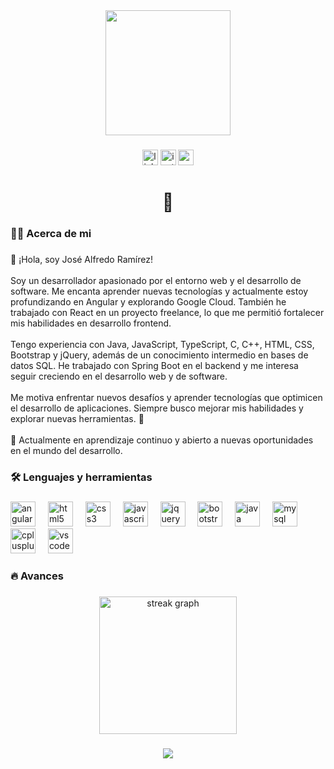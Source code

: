 <div align="center">
  <img height="200" src="https://avatars.githubusercontent.com/u/138156582?s=400&u=2ae4613fdbacf908417d56abae0b41cbd804114c&v=4"  />
</div>

###

<div align="center">
  <img src="https://img.shields.io/static/v1?message=LinkedIn&logo=linkedin&label=&color=0077B5&logoColor=white&labelColor=&style=for-the-badge" height="25" alt="linkedin logo"  />
  <img src="https://img.shields.io/static/v1?message=Instagram&logo=instagram&label=&color=E4405F&logoColor=white&labelColor=&style=for-the-badge" height="25" alt="instagram logo"  />
  <img src="https://img.shields.io/static/v1?message=Gmail&logo=gmail&label=&color=D14836&logoColor=white&labelColor=&style=for-the-badge" height="25" alt="gmail logo"  />
</div>

###

<h1 align="center">👋</h1>

###

<h3 align="left">👩‍💻  Acerca de mi</h3>

###

<p align="left">👋 ¡Hola, soy José Alfredo Ramírez!<br><br>Soy un desarrollador apasionado por el entorno web y el desarrollo de software. Me encanta aprender nuevas tecnologías y actualmente estoy profundizando en Angular y explorando Google Cloud. También he trabajado con React en un proyecto freelance, lo que me permitió fortalecer mis habilidades en desarrollo frontend.<br><br>Tengo experiencia con Java, JavaScript, TypeScript, C, C++, HTML, CSS, Bootstrap y jQuery, además de un conocimiento intermedio en bases de datos SQL. He trabajado con Spring Boot en el backend y me interesa seguir creciendo en el desarrollo web y de software.<br><br>Me motiva enfrentar nuevos desafíos y aprender tecnologías que optimicen el desarrollo de aplicaciones. Siempre busco mejorar mis habilidades y explorar nuevas herramientas. 🚀<br><br>📌 Actualmente en aprendizaje continuo y abierto a nuevas oportunidades en el mundo del desarrollo.</p>

###

<h3 align="left">🛠 Lenguajes y herramientas</h3>

###

<div align="left">
  <img src="https://cdn.jsdelivr.net/gh/devicons/devicon/icons/angularjs/angularjs-original.svg" height="40" alt="angularjs logo"  />
  <img width="12" />
  <img src="https://cdn.jsdelivr.net/gh/devicons/devicon/icons/html5/html5-original.svg" height="40" alt="html5 logo"  />
  <img width="12" />
  <img src="https://cdn.jsdelivr.net/gh/devicons/devicon/icons/css3/css3-original.svg" height="40" alt="css3 logo"  />
  <img width="12" />
  <img src="https://cdn.jsdelivr.net/gh/devicons/devicon/icons/javascript/javascript-original.svg" height="40" alt="javascript logo"  />
  <img width="12" />
  <img src="https://cdn.jsdelivr.net/gh/devicons/devicon/icons/jquery/jquery-original.svg" height="40" alt="jquery logo"  />
  <img width="12" />
  <img src="https://cdn.jsdelivr.net/gh/devicons/devicon/icons/bootstrap/bootstrap-original.svg" height="40" alt="bootstrap logo"  />
  <img width="12" />
  <img src="https://cdn.jsdelivr.net/gh/devicons/devicon/icons/java/java-original.svg" height="40" alt="java logo"  />
  <img width="12" />
  <img src="https://cdn.jsdelivr.net/gh/devicons/devicon/icons/mysql/mysql-original.svg" height="40" alt="mysql logo"  />
  <img width="12" />
  <img src="https://cdn.jsdelivr.net/gh/devicons/devicon/icons/cplusplus/cplusplus-original.svg" height="40" alt="cplusplus logo"  />
  <img width="12" />
  <img src="https://cdn.jsdelivr.net/gh/devicons/devicon/icons/vscode/vscode-original.svg" height="40" alt="vscode logo"  />
</div>

###

<h3 align="left">🔥  Avances</h3>

###

<div align="center">
  <img src="https://streak-stats.demolab.com?user=Fr3d1gg&locale=en&mode=daily&theme=dark&hide_border=false&border_radius=5&order=3" height="220" alt="streak graph"  />
</div>

###

<div align="center">
  <img src="https://profile-counter.glitch.me/Fr3d1gg/count.svg?"  />
</div>

###
